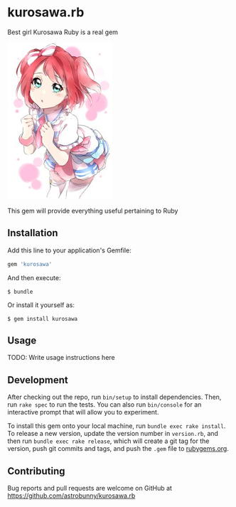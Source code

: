 # kurosawa.rb

Best girl Kurosawa Ruby is a real gem

![Kurosawa Ruby](https://github.com/astrobunny/kurosawa.rb/raw/master/docs/images/kurosawa-ruby.jpg)

This gem will provide everything useful pertaining to Ruby

## Installation

Add this line to your application's Gemfile:

```ruby
gem 'kurosawa'
```

And then execute:

    $ bundle

Or install it yourself as:

    $ gem install kurosawa

## Usage

TODO: Write usage instructions here

## Development

After checking out the repo, run `bin/setup` to install dependencies. Then, run `rake spec` to run the tests. You can also run `bin/console` for an interactive prompt that will allow you to experiment.

To install this gem onto your local machine, run `bundle exec rake install`. To release a new version, update the version number in `version.rb`, and then run `bundle exec rake release`, which will create a git tag for the version, push git commits and tags, and push the `.gem` file to [rubygems.org](https://rubygems.org).

## Contributing

Bug reports and pull requests are welcome on GitHub at https://github.com/astrobunny/kurosawa.rb

